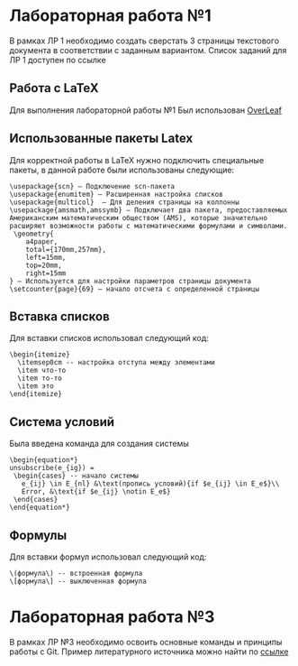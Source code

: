 # Лабораторная работа №1
В рамках ЛР 1 необходимо создать сверстать 3 страницы текстового документа в соответствии с заданным вариантом. Список заданий для ЛР 1 доступен по ссылке
## Работа с LaTeX 

Для выполнения лабораторной работы №1
Был использован [OverLeaf](https://www.overleaf.com)

## Использованные пакеты Latex

Для корректной работы в LaTeX нужно подключить специальные пакеты, в данной работе были использованы следующие:

```
\usepackage{scn} — Подключение scn-пакета
\usepackage{enumitem} — Расширенная настройка списков
\usepackage{multicol}  — Для деления страницы на коллонны
\usepackage{amsmath,amssymb} — Подключает два пакета, предоставляемых Американским математическим обществом (AMS), которые значительно расширяют возможности работы с математическими формулами и символами.
 \geometry{
    a4paper,
    total={170mm,257mm},
    left=15mm,
    top=20mm,
    right=15mm
} — Используется для настройки параметров страницы документа
\setcounter{page}{69} — начало отсчета с определенной страницы
```

 ## Вставка списков
Для вставки списков использовал следующий код:
```
\begin{itemize}
  \itemsep0cm -- настройка отступа между элементами
  \item что-то
  \item то-то
  \item это
\end{itemize}
```

## Система условий 
 Была введена команда для создания системы

```
\begin{equation*}
unsubscribe(e_{ig}) = 
 \begin{cases} -- начало системы
   e_{ij} \in E_{nl} &\text(пропись условий){if $e_{ij} \in E_e$}\\ 
   Error, &\text{if $e_{ij} \notin E_e$}
 \end{cases}
\end{equation*}
```

## Формулы
 Для вставки формул использовал следующий код:

```
\(формула\) -- встроенная формула
\[формула\] -- выключенная формула
```
# Лабораторная работа №3
В рамках ЛР №3 необходимо освоить основные команды и принципы работы с Git.
Пример литературного источника можно найти по [ссылке](https://practicum.yandex.com/git-basics/?from=catalog) 

